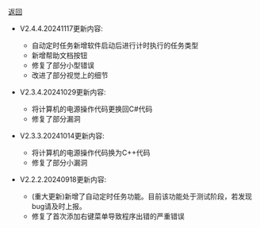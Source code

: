 [返回](../README.md)

- V2.4.4.20241117更新内容:
  - 自动定时任务新增软件启动后进行计时执行的任务类型
  - 新增帮助文档按钮
  - 修复了部分小型错误
  - 改进了部分视觉上的细节

- V2.3.4.20241029更新内容:
  - 将计算机的电源操作代码更换回C#代码
  - 修复了部分漏洞

- V2.3.3.20241014更新内容:
  - 将计算机的电源操作代码换为C++代码
  - 修复了部分小漏洞

- V2.2.2.20240918更新内容:
  - (重大更新)新增了自动定时任务功能。目前该功能处于测试阶段，若发现bug请及时上报。
  - 修复了首次添加右键菜单导致程序出错的严重错误